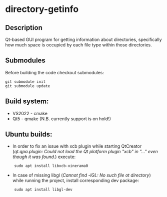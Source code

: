 ﻿# directory-getinfo
## Description
Qt-based GUI program for getting information about directories, specifically how much space is occupied by each file type within those directories.

## Submodules
Before building the code checkout submodules:
```
git submodule init
git submodule update
```

## Build system:
* VS2022 - cmake
* Qt5 - qmake (N.B. currently support is on hold!)

## Ubuntu builds:
* In order to fix an issue with xcb plugin while starting QtCreator (_qt.qpa.plugin: Could not load the Qt platform plugin "xcb" in "..." even though it was found._) execute:
```
	sudo apt install libxcb-xinerama0
```
* In case of missing libgl (_Cannot find -lGL: No such file ot directory_) while running the project, install corresponding dev package:
```
	sudo apt install libgl-dev
```

